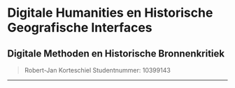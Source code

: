 # Digitale Humanities en Historische Geografische Interfaces

## Digitale Methoden en Historische Bronnenkritiek

> Robert-Jan Korteschiel
> Studentnummer: 10399143

---- 